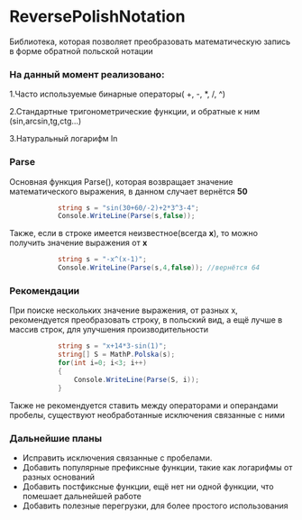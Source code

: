 # ReversePolishNotation
Библиотека, которая позволяет преобразовать математическую запись в форме обратной польской нотации

### На данный момент реализовано:

1.Часто используемые бинарные операторы( +, -, *, /, ^)

2.Стандартные тригонометрические функции, и обратные к ним (sin,arcsin,tg,ctg...)

3.Натуральный логарифм ln


### Parse
Основная функция Parse(), которая возвращает значение математического выражения, в данном случает вернётся __50__
```C#
            string s = "sin(30+60/-2)+2*3^3-4";
            Console.WriteLine(Parse(s,false));
```
Также, если в строке имеется неизвестное(всегда __x__), то можно получить значение выражения от __x__
```C#
            string s = "-x^(x-1)";
            Console.WriteLine(Parse(s,4,false)); //вернётся 64
```

### Рекомендации
При поиске нескольких значение выражения, от разных x, рекомендуется преобразовать строку, в польский вид, а ещё лучше в массив строк,
для улучшения производительности
```C#
            string s = "x+14*3-sin(1)";
            string[] S = MathP.Polska(s);
            for(int i=0; i<3; i++)
            {
                Console.WriteLine(Parse(S, i));
            }
```
Также не рекомендуется ставить между операторами и операндами пробелы, существуют необработанные исключения связанные с ними

### Дальнейшие планы
+ Исправить исключения связанные с пробелами.
+ Добавить популярные префиксные функции, такие как логарифмы от разных оснований
+ Добавить постфиксные функции, ещё нет ни одной функции, что помешает дальнейшей работе
+ Добавить полезные перегрузки, для более простого использования
